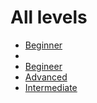 # All levels
* [Beginner](./levels/Beginner.md)
* [](./levels/.md)
* [Begineer](./levels/Begineer.md)
* [Advanced](./levels/Advanced.md)
* [Intermediate](./levels/Intermediate.md)
